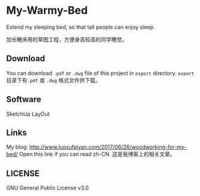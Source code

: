 # My-Warmy-Bed
Extend my sleeping bed, so that tall people can enjoy sleep.

加长睡床用的草图工程，方便身高较高的同学睡觉。

## Download
You can download `.pdf` or `.dwg` file of this project in `export` directory.
`export` 目录下有`.pdf` 或 `.dwg` 格式文件供下载。

## Software
SketchUp LayOut

## Links
My blog: http://www.luoxufeiyan.com/2017/06/26/woodworking-for-my-bed/
Open this link if you can read zh-CN.
这是我博客上的相关文章。

## LICENSE
GNU General Public License v3.0